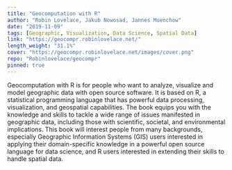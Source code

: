 ```yaml
---
title: "Geocomputation with R"
author: "Robin Lovelace, Jakub Nowosad, Jannes Muenchow"
date: "2019-11-09"
tags: [Geographic, Visualization, Data Science, Spatial Data]
link: "https://geocompr.robinlovelace.net/"
length_weight: "31.1%"
cover: "https://geocompr.robinlovelace.net/images/cover.png"
repo: "Robinlovelace/geocompr"
pinned: true
---
```


Geocomputation with R is for people who want to analyze, visualize and model geographic data with open source software. It is based on R, a statistical programming language that has powerful data processing, visualization, and geospatial capabilities. The book equips you with the knowledge and skills to tackle a wide range of issues manifested in geographic data, including those with scientific, societal, and environmental implications. This book will interest people from many backgrounds, especially Geographic Information Systems (GIS) users interested in applying their domain-specific knowledge in a powerful open source language for data science, and R users interested in extending their skills to handle spatial data.
